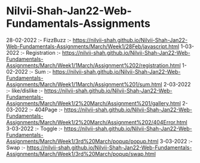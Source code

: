 # Nilvii-Shah-Jan22-Web-Fundamentals-Assignments
28-02-2022 :- FizzBuzz :- https://nilvii-shah.github.io/Nilvii-Shah-Jan22-Web-Fundamentals-Assignments/March/Week1/28Feb/javascript.html
1-03-2022 :- Registration :- https://nilvii-shah.github.io/Nilvii-Shah-Jan22-Web-Fundamentals-Assignments/March/Week1/1March/Assignment%202/registration.html
1-02-2022 :- Sum :- https://nilvii-shah.github.io/Nilvii-Shah-Jan22-Web-Fundamentals-Assignments/March/Week1/1March/Assignment%201/sum.html
2-03-2022 :- like/dislike :- https://nilvii-shah.github.io/Nilvii-Shah-Jan22-Web-Fundamentals-Assignments/March/Week1/2%20March/Assignment%201/gallery.html
2-03-2022 :- 404Page :- https://nilvii-shah.github.io/Nilvii-Shah-Jan22-Web-Fundamentals-Assignments/March/Week1/2%20March/Assignment%202/404Error.html
3-03-2022 :- Toggle :- https://nilvii-shah.github.io/Nilvii-Shah-Jan22-Web-Fundamentals-Assignments/March/Week1/3rd%20March/popup/popup.html
3-03-2022 :- Swap :- https://nilvii-shah.github.io/Nilvii-Shah-Jan22-Web-Fundamentals-Assignments/March/Week1/3rd%20March/popup/swap.html
